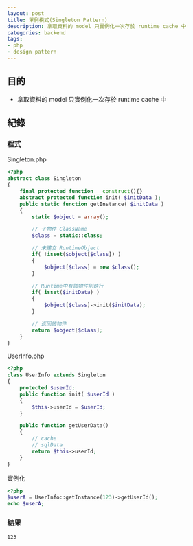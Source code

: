 ```yaml
---
layout: post
title: 單例模式(Singleton Pattern)
description: 拿取資料的 model 只實例化一次存於 runtime cache 中
categories: backend
tags:
- php
- design pattern
---
```

## 目的 ##

 - 拿取資料的 model 只實例化一次存於 runtime cache 中
 <!-- more -->
 
## 紀錄 ##

### 程式 ###

Singleton.php
```php
<?php
abstract class Singleton
{
    final protected function __construct(){}
    abstract protected function init( $initData );
    public static function getInstance( $initData )
    {
        static $object = array();

        // 子物件 ClassName
        $class = static::class;

        // 未建立 RuntimeObject
        if( !isset($object[$class]) )
        {
            $object[$class] = new $class();
        }

        // Runtime中有該物件則執行
        if( isset($initData) )
        {
            $object[$class]->init($initData);
        }

        // 返回該物件
        return $object[$class];
    }
}
```

UserInfo.php
```php
<?php
class UserInfo extends Singleton
{
    protected $userId;
    public function init( $userId )
    {
        $this->userId = $userId;
    }

    public function getUserData()
    {
        // cache
        // sqlData
        return $this->userId;
    }
}
```

實例化
```php
<?php
$userA = UserInfo::getInstance(123)->getUserId();
echo $userA;
```

### 結果 ###

```
123
```
